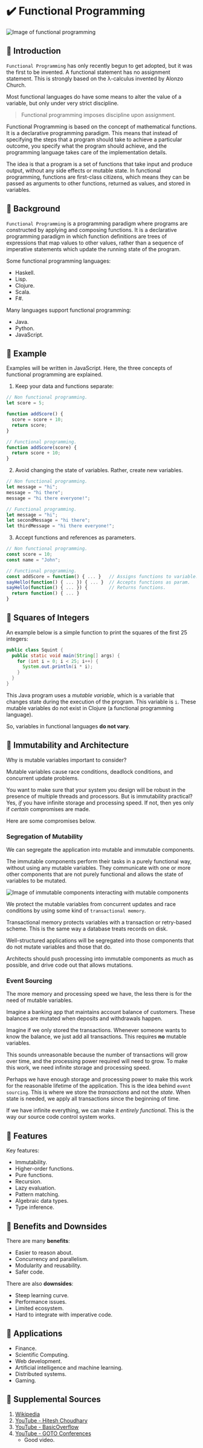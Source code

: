 # :heavy_check_mark: Functional Programming

![Image of functional programming](../images/programming-paradigms/functional-programming.png)

## :round_pushpin: Introduction
`Functional Programming` has only recently begun to get adopted, but it was the first to be invented. A functional statement has no assignment statement. This is strongly based on the &lambda;-calculus invented by Alonzo Church.

Most functional languages do have some means to alter the value of a variable, but only under very strict discipline.

> Functional programming imposes discipline upon assignment.

Functional Programming is based on the concept of mathematical functions. It is a declarative programming paradigm. This means that instead of specifying the steps that a program should take to achieve a particular outcome, you specify what the program should achieve, and the programming language takes care of the implementation details.

The idea is that a program is a set of functions that take input and produce output, without any side effects or mutable state. In functional programming, functions are first-class citizens, which means they can be passed as arguments to other functions, returned as values, and stored in variables.

## :round_pushpin: Background
`Functional Programming` is a programming paradigm where programs are constructed by applying and composing functions. It is a declarative programming paradigm in which function definitions are trees of expressions that map values to other values, rather than a sequence of imperative statements which update the running state of the program.

Some functional programming languages:
- Haskell.
- Lisp.
- Clojure.
- Scala.
- F#.

Many languages support functional programming:
- Java.
- Python.
- JavaScript.

## :round_pushpin: Example
Examples will be written in JavaScript. Here, the three concepts of functional programming are explained.

1. Keep your data and functions separate:
```js
// Non functional programming.
let score = 5;

function addScore() {
  score = score + 10;
  return score;
}

// Functional programming.
function addScore(score) {
  return score + 10;
}
```

2. Avoid changing the state of variables. Rather, create new variables.
```js
// Non functional programming.
let message = "hi";
message = "hi there";
message = "hi there everyone!";

// Functional programming.
let message = "hi";
let secondMessage = "hi there";
let thirdMessage = "hi there everyone!";
```

3. Accept functions and references as parameters.
```js
// Non functional programming.
const score = 10;
const name = "John";

// Functional programming.
const addScore = function() { ... }   // Assigns functions to variable.
sayHello(function() { ... }) { ... }  // Accepts functions as param.
sayHello(function() { ... }) {        // Returns functions.
  return function() { ... }
}
```

## :round_pushpin: Squares of Integers
An example below is a simple function to print the squares of the first 25 integers:

```java
public class Squint {
  public static void main(String[] args) {
    for (int i = 0; i < 25; i++) {
      System.out.println(i * i);
    }
  }
}
```

This Java program uses a *mutable variable*, which is a variable that changes state during the execution of the program. This variable is `i`. These mutable variables do not exist in Clojure (a functional programming language).

So, variables in functional languages **do not vary**.

## :round_pushpin: Immutability and Architecture
Why is mutable variables important to consider?

Mutable variables cause race conditions, deadlock conditions, and concurrent update problems.

You want to make sure that your system you design will be robust in the presence of multiple threads and processors. But is immutability practical? Yes, *if* you have infinite storage and processing speed. If not, then yes only if *certain* compromises are made.

Here are some compromises below.

### Segregation of Mutability
We can segregate the application into mutable and immutable components.

The immutable components perform their tasks in a purely functional way, without using any mutable variables. They communicate with one or more other components that are not purely functional and allows the state of variables to be mutated.

![Image of immutable components interacting with mutable components](../images/programming-paradigms/immutable-interactions.png)

We protect the mutable variables from concurrent updates and race conditions by using some kind of `transactional memory`.

Transactional memory protects variables with a transaction or retry-based scheme. This is the same way a database treats records on disk.

Well-structured applications will be segregated into those components that do not mutate variables and those that do.

Architects should push processing into immutable components as much as possible, and drive code out that allows mutations.

### Event Sourcing
The more memory and processing speed we have, the less there is for the need of mutable variables.

Imagine a banking app that maintains account balance of customers. These balances are mutated when deposits and withdrawals happen.

Imagine if we only stored the transactions. Whenever someone wants to know the balance, we just add all transactions. This requires **no** mutable variables.

This sounds unreasonable because the number of transactions will grow over time, and the processing power required will need to grow. To make this work, we need infinite storage and processing speed.

Perhaps we have enough storage and processing power to make this work for the reasonable lifetime of the application. This is the idea behind `event sourcing`. This is where we store the *transactions* and not the *state*. When state is needed, we apply all transactions since the beginning of time.

If we have infinite everything, we can make it *entirely functional*. This is the way our source code control system works.

## :round_pushpin: Features
Key features:
- Immutability.
- Higher-order functions.
- Pure functions.
- Recursion.
- Lazy evaluation.
- Pattern matching.
- Algebraic data types.
- Type inference.

## :round_pushpin: Benefits and Downsides
There are many **benefits**:
- Easier to reason about.
- Concurrency and parallelism.
- Modularity and reusability.
- Safer code.

There are also **downsides**:
- Steep learning curve.
- Performance issues.
- Limited ecosystem.
- Hard to integrate with imperative code.

## :round_pushpin: Applications
- Finance.
- Scientific Computing.
- Web development.
- Artificial intelligence and machine learning.
- Distributed systems.
- Gaming.

## :round_pushpin: Supplemental Sources
1. [Wikipedia](https://en.wikipedia.org/wiki/Functional_programming)
2. [YouTube - Hitesh Choudhary](https://www.youtube.com/watch?v=dAPL7MQGjyM)
3. [YouTube - BasicOverflow](https://www.youtube.com/watch?v=08CWw_VD45w)
4. [YouTube - GOTO Conferences](https://www.youtube.com/watch?v=0if71HOyVjY)
    - Good video.
